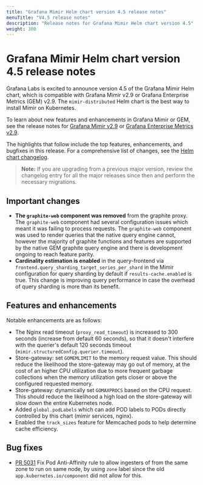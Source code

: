 ```yaml
---
title: "Grafana Mimir Helm chart version 4.5 release notes"
menuTitle: "V4.5 release notes"
description: "Release notes for Grafana Mimir Helm chart version 4.5"
weight: 300
---
```


# Grafana Mimir Helm chart version 4.5 release notes

Grafana Labs is excited to announce version 4.5 of the Grafana Mimir Helm chart, which is compatible with Grafana Mimir v2.9 or Grafana Enterprise Metrics (GEM) v2.9. The `mimir-distributed` Helm chart is the best way to install Mimir on Kubernetes.

To learn about new features and enhancements in Grafana Mimir or GEM, see the release notes for [Grafana Mimir v2.9](/docs/mimir/v2.9.x/release-notes/v2.9/) or [Grafana Enterprise Metrics v2.9](/docs/enterprise-metrics/v2.9.x/release-notes/v2-9/).

The highlights that follow include the top features, enhancements, and bugfixes in this release. For a comprehensive list of changes, see the [Helm chart changelog](https://github.com/grafana/mimir/tree/main/operations/helm/charts/mimir-distributed/CHANGELOG.md).

> **Note:** If you are upgrading from a previous major version, review the changelog entry for all the major releases since then and perform the necessary migrations.

## Important changes

- **The `graphite-web` component was removed** from the graphite proxy. The `graphite-web` component had several configuration issues which meant it was failing to process requests. The `graphite-web` component was used to render queries that the native query engine cannot, however the majority of graphite functions and features are supported by the native GEM graphite query engine and there is development ongoing to reach feature parity.
- **Cardinality estimation is enabled** in the query-frontend via `frontend.query_sharding_target_series_per_shard` in the Mimir configuration for query sharding by default if `results-cache.enabled` is true. This change is improving query performance in case the overhead of query sharding is more than its benefit.

## Features and enhancements

Notable enhancements are as follows:

- The Nginx read timeout (`proxy_read_timeout`) is increased to 300 seconds (increase from default 60 seconds), so that it doesn't interfere with the querier's default 120 seconds timeout (`mimir.structuredConfig.querier.timeout`).
- Store-gateway: set `GOMEMLIMIT` to the memory request value. This should reduce the likelihood the store-gateway may go out of memory, at the cost of an higher CPU utilization due to more frequent garbage collections when the memory utilization gets closer or above the configured requested memory.
- Store-gateway: dynamically set `GOMAXPROCS` based on the CPU request. This should reduce the likelihood a high load on the store-gateway will slow down the entire Kubernetes node.
- Added `global.podLabels` which can add POD labels to PODs directly controlled by this chart (mimir services, nginx).
- Enabled the `track_sizes` feature for Memcached pods to help determine cache efficiency.

## Bug fixes

- [PR 5031](https://github.com/grafana/mimir/pull/5031) Fix Pod Anti-Affinity rule to allow ingesters of from the same zone to run on same node, by using `zone` label since the old `app.kubernetes.io/component` did not allow for this.

